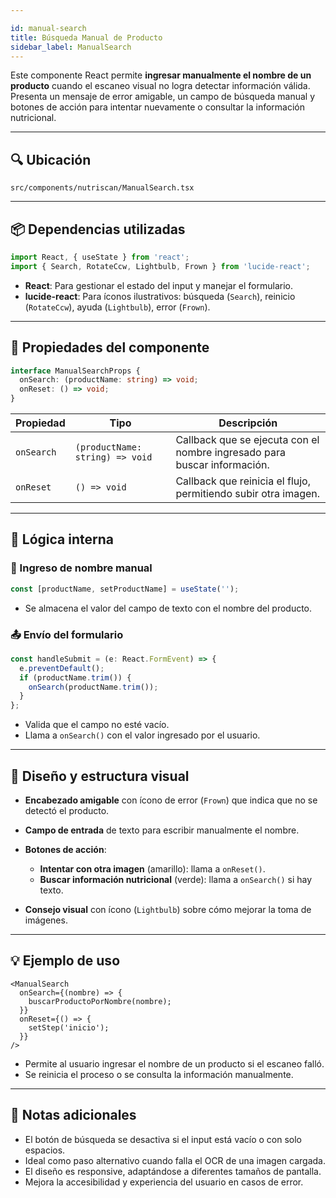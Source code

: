 ```yaml
---

id: manual-search
title: Búsqueda Manual de Producto
sidebar_label: ManualSearch
---
```


Este componente React permite **ingresar manualmente el nombre de un producto** cuando el escaneo visual no logra detectar información válida. Presenta un mensaje de error amigable, un campo de búsqueda manual y botones de acción para intentar nuevamente o consultar la información nutricional.

---

## 🔍 Ubicación

`src/components/nutriscan/ManualSearch.tsx`

---

## 📦 Dependencias utilizadas

```ts
import React, { useState } from 'react';
import { Search, RotateCcw, Lightbulb, Frown } from 'lucide-react';
```

* **React**: Para gestionar el estado del input y manejar el formulario.
* **lucide-react**: Para íconos ilustrativos: búsqueda (`Search`), reinicio (`RotateCcw`), ayuda (`Lightbulb`), error (`Frown`).

---

## 🧩 Propiedades del componente

```ts
interface ManualSearchProps {
  onSearch: (productName: string) => void;
  onReset: () => void;
}
```

| Propiedad  | Tipo                            | Descripción                                                              |
| ---------- | ------------------------------- | ------------------------------------------------------------------------ |
| `onSearch` | `(productName: string) => void` | Callback que se ejecuta con el nombre ingresado para buscar información. |
| `onReset`  | `() => void`                    | Callback que reinicia el flujo, permitiendo subir otra imagen.           |

---

## 🧠 Lógica interna

### 📝 Ingreso de nombre manual

```ts
const [productName, setProductName] = useState('');
```

* Se almacena el valor del campo de texto con el nombre del producto.

### 📤 Envío del formulario

```ts
const handleSubmit = (e: React.FormEvent) => {
  e.preventDefault();
  if (productName.trim()) {
    onSearch(productName.trim());
  }
};
```

* Valida que el campo no esté vacío.
* Llama a `onSearch()` con el valor ingresado por el usuario.

---

## 🎨 Diseño y estructura visual

* **Encabezado amigable** con ícono de error (`Frown`) que indica que no se detectó el producto.
* **Campo de entrada** de texto para escribir manualmente el nombre.
* **Botones de acción**:

  * **Intentar con otra imagen** (amarillo): llama a `onReset()`.
  * **Buscar información nutricional** (verde): llama a `onSearch()` si hay texto.
* **Consejo visual** con ícono (`Lightbulb`) sobre cómo mejorar la toma de imágenes.

---

## 💡 Ejemplo de uso

```tsx
<ManualSearch
  onSearch={(nombre) => {
    buscarProductoPorNombre(nombre);
  }}
  onReset={() => {
    setStep('inicio');
  }}
/>
```

* Permite al usuario ingresar el nombre de un producto si el escaneo falló.
* Se reinicia el proceso o se consulta la información manualmente.

---

## 📝 Notas adicionales

* El botón de búsqueda se desactiva si el input está vacío o con solo espacios.
* Ideal como paso alternativo cuando falla el OCR de una imagen cargada.
* El diseño es responsive, adaptándose a diferentes tamaños de pantalla.
* Mejora la accesibilidad y experiencia del usuario en casos de error.